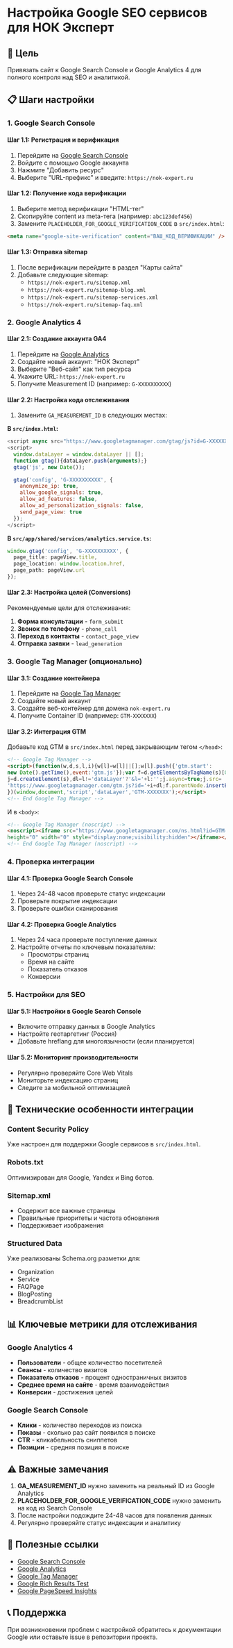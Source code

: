 # Настройка Google SEO сервисов для НОК Эксперт

## 🎯 Цель
Привязать сайт к Google Search Console и Google Analytics 4 для полного контроля над SEO и аналитикой.

## 📋 Шаги настройки

### 1. Google Search Console

#### Шаг 1.1: Регистрация и верификация
1. Перейдите на [Google Search Console](https://search.google.com/search-console)
2. Войдите с помощью Google аккаунта
3. Нажмите "Добавить ресурс"
4. Выберите "URL-префикс" и введите: `https://nok-expert.ru`

#### Шаг 1.2: Получение кода верификации
1. Выберите метод верификации "HTML-тег"
2. Скопируйте content из meta-тега (например: `abc123def456`)
3. Замените `PLACEHOLDER_FOR_GOOGLE_VERIFICATION_CODE` в `src/index.html`:

```html
<meta name="google-site-verification" content="ВАШ_КОД_ВЕРИФИКАЦИИ" />
```

#### Шаг 1.3: Отправка sitemap
1. После верификации перейдите в раздел "Карты сайта"
2. Добавьте следующие sitemap:
   - `https://nok-expert.ru/sitemap.xml`
   - `https://nok-expert.ru/sitemap-blog.xml`
   - `https://nok-expert.ru/sitemap-services.xml`
   - `https://nok-expert.ru/sitemap-faq.xml`

### 2. Google Analytics 4

#### Шаг 2.1: Создание аккаунта GA4
1. Перейдите на [Google Analytics](https://analytics.google.com/)
2. Создайте новый аккаунт: "НОК Эксперт"
3. Выберите "Веб-сайт" как тип ресурса
4. Укажите URL: `https://nok-expert.ru`
5. Получите Measurement ID (например: `G-XXXXXXXXXX`)

#### Шаг 2.2: Настройка кода отслеживания
1. Замените `GA_MEASUREMENT_ID` в следующих местах:

**В `src/index.html`:**
```javascript
<script async src="https://www.googletagmanager.com/gtag/js?id=G-XXXXXXXXXX"></script>
<script>
  window.dataLayer = window.dataLayer || [];
  function gtag(){dataLayer.push(arguments);}
  gtag('js', new Date());

  gtag('config', 'G-XXXXXXXXXX', {
    anonymize_ip: true,
    allow_google_signals: true,
    allow_ad_features: false,
    allow_ad_personalization_signals: false,
    send_page_view: true
  });
</script>
```

**В `src/app/shared/services/analytics.service.ts`:**
```typescript
window.gtag('config', 'G-XXXXXXXXXX', {
  page_title: pageView.title,
  page_location: window.location.href,
  page_path: pageView.url
});
```

#### Шаг 2.3: Настройка целей (Conversions)
Рекомендуемые цели для отслеживания:
1. **Форма консультации** - `form_submit`
2. **Звонок по телефону** - `phone_call`
3. **Переход в контакты** - `contact_page_view`
4. **Отправка заявки** - `lead_generation`

### 3. Google Tag Manager (опционально)

#### Шаг 3.1: Создание контейнера
1. Перейдите на [Google Tag Manager](https://tagmanager.google.com/)
2. Создайте новый аккаунт
3. Создайте веб-контейнер для домена `nok-expert.ru`
4. Получите Container ID (например: `GTM-XXXXXXX`)

#### Шаг 3.2: Интеграция GTM
Добавьте код GTM в `src/index.html` перед закрывающим тегом `</head>`:

```html
<!-- Google Tag Manager -->
<script>(function(w,d,s,l,i){w[l]=w[l]||[];w[l].push({'gtm.start':
new Date().getTime(),event:'gtm.js'});var f=d.getElementsByTagName(s)[0],
j=d.createElement(s),dl=l!='dataLayer'?'&l='+l:'';j.async=true;j.src=
'https://www.googletagmanager.com/gtm.js?id='+i+dl;f.parentNode.insertBefore(j,f);
})(window,document,'script','dataLayer','GTM-XXXXXXX');</script>
<!-- End Google Tag Manager -->
```

И в `<body>`:

```html
<!-- Google Tag Manager (noscript) -->
<noscript><iframe src="https://www.googletagmanager.com/ns.html?id=GTM-XXXXXXX"
height="0" width="0" style="display:none;visibility:hidden"></iframe></noscript>
<!-- End Google Tag Manager (noscript) -->
```

### 4. Проверка интеграции

#### Шаг 4.1: Проверка Google Search Console
1. Через 24-48 часов проверьте статус индексации
2. Проверьте покрытие индексации
3. Проверьте ошибки сканирования

#### Шаг 4.2: Проверка Google Analytics
1. Через 24 часа проверьте поступление данных
2. Настройте отчеты по ключевым показателям:
   - Просмотры страниц
   - Время на сайте
   - Показатель отказов
   - Конверсии

### 5. Настройки для SEO

#### Шаг 5.1: Настройки в Google Search Console
- Включите отправку данных в Google Analytics
- Настройте геотаргетинг (Россия)
- Добавьте hreflang для многоязычности (если планируется)

#### Шаг 5.2: Мониторинг производительности
- Регулярно проверяйте Core Web Vitals
- Мониторьте индексацию страниц
- Следите за мобильной оптимизацией

## 🔧 Технические особенности интеграции

### Content Security Policy
Уже настроен для поддержки Google сервисов в `src/index.html`.

### Robots.txt
Оптимизирован для Google, Yandex и Bing ботов.

### Sitemap.xml
- Содержит все важные страницы
- Правильные приоритеты и частота обновления
- Поддерживает изображения

### Structured Data
Уже реализованы Schema.org разметки для:
- Organization
- Service
- FAQPage
- BlogPosting
- BreadcrumbList

## 📊 Ключевые метрики для отслеживания

### Google Analytics 4
- **Пользователи** - общее количество посетителей
- **Сеансы** - количество визитов
- **Показатель отказов** - процент одностраничных визитов
- **Среднее время на сайте** - время взаимодействия
- **Конверсии** - достижения целей

### Google Search Console
- **Клики** - количество переходов из поиска
- **Показы** - сколько раз сайт появился в поиске
- **CTR** - кликабельность сниппетов
- **Позиции** - средняя позиция в поиске

## ⚠️ Важные замечания

1. **GA_MEASUREMENT_ID** нужно заменить на реальный ID из Google Analytics
2. **PLACEHOLDER_FOR_GOOGLE_VERIFICATION_CODE** нужно заменить на код из Search Console
3. После настройки подождите 24-48 часов для появления данных
4. Регулярно проверяйте статус индексации и аналитику

## 🔗 Полезные ссылки

- [Google Search Console](https://search.google.com/search-console)
- [Google Analytics](https://analytics.google.com/)
- [Google Tag Manager](https://tagmanager.google.com/)
- [Google Rich Results Test](https://search.google.com/test/rich-results)
- [Google PageSpeed Insights](https://pagespeed.web.dev/)

## 📞 Поддержка

При возникновении проблем с настройкой обратитесь к документации Google или оставьте issue в репозитории проекта.
